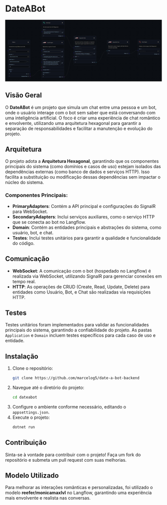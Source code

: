 # DateABot

![LangFlow](./imgs/langflow.png)

## Visão Geral

O **DateABot** é um projeto que simula um chat entre uma pessoa e um bot, onde o usuário interage com o bot sem saber que está conversando com uma inteligência artificial. O foco é criar uma experiência de chat romântico e envolvente, utilizando uma arquitetura hexagonal para garantir a separação de responsabilidades e facilitar a manutenção e evolução do projeto.

## Arquitetura

O projeto adota a **Arquitetura Hexagonal**, garantindo que os componentes principais do sistema (como domínios e casos de uso) estejam isolados das dependências externas (como banco de dados e serviços HTTP). Isso facilita a substituição ou modificação dessas dependências sem impactar o núcleo do sistema.

### Componentes Principais:
- **PrimaryAdapters**: Contém a API principal e configurações do SignalR para WebSocket.
- **SecondaryAdapters**: Inclui serviços auxiliares, como o serviço HTTP que se conecta ao bot no Langflow.
- **Domain**: Contém as entidades principais e abstrações do sistema, como usuário, bot, e chat.
- **Testes**: Inclui testes unitários para garantir a qualidade e funcionalidade do código.

## Comunicação

- **WebSocket**: A comunicação com o bot (hospedado no Langflow) é realizada via WebSocket, utilizando SignalR para gerenciar conexões em tempo real.
- **HTTP**: As operações de CRUD (Create, Read, Update, Delete) para entidades como Usuário, Bot, e Chat são realizadas via requisições HTTP.

## Testes

Testes unitários foram implementados para validar as funcionalidades principais do sistema, garantindo a confiabilidade do projeto. As pastas `Application` e `Domain` incluem testes específicos para cada caso de uso e entidade.

## Instalação

1. Clone o repositório:
   ```bash
   git clone https://github.com/marcelog5/date-a-bot-backend
   ```
2. Navegue até o diretório do projeto:
   ```bash
   cd dateabot
   ```
3. Configure o ambiente conforme necessário, editando o `appsettings.json`.
4. Execute o projeto:
   ```bash
   dotnet run
   ```

## Contribuição

Sinta-se à vontade para contribuir com o projeto! Faça um fork do repositório e submeta um pull request com suas melhorias.

## Modelo Utilizado

Para melhorar as interações românticas e personalizadas, foi utilizado o modelo **reefer/monicamaxlvl** no Langflow, garantindo uma experiência mais envolvente e realista nas conversas.